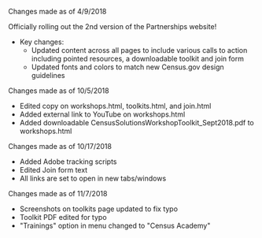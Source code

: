 Changes made as of 4/9/2018

Officially rolling out the 2nd version of the Partnerships website!

- Key changes:
	- Updated content across all pages to include various calls to action including pointed resources, a downloadable toolkit and join form
	- Updated fonts and colors to match new Census.gov design guidelines

Changes made as of 10/5/2018
- Edited copy on workshops.html, toolkits.html, and join.html
- Added external link to YouTube on workshops.html
- Added downloadable CensusSolutionsWorkshopToolkit_Sept2018.pdf to workshops.html

Changes made as of 10/17/2018
- Added Adobe tracking scripts
- Edited Join form text
- All links are set to open in new tabs/windows

Changes made as of 11/7/2018
- Screenshots on toolkits page updated to fix typo
- Toolkit PDF edited for typo
- "Trainings" option in menu changed to "Census Academy"
